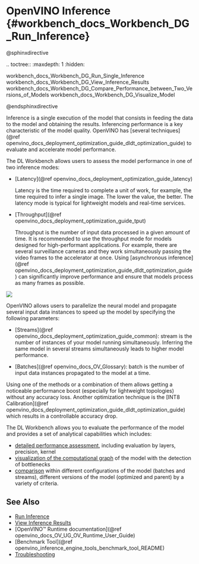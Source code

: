 # OpenVINO Inference {#workbench_docs_Workbench_DG_Run_Inference}

@sphinxdirective

.. toctree::
   :maxdepth: 1
   :hidden:

   workbench_docs_Workbench_DG_Run_Single_Inference
   workbench_docs_Workbench_DG_View_Inference_Results
   workbench_docs_Workbench_DG_Compare_Performance_between_Two_Versions_of_Models
   workbench_docs_Workbench_DG_Visualize_Model

@endsphinxdirective

Inference is a single execution of the model that consists in feeding the data to the model and obtaining the results. Inferencing performance is a key characteristic of the model quality. OpenVINO has [several techniques](@ref openvino_docs_deployment_optimization_guide_dldt_optimization_guide) to evaluate and accelerate model performance.

The DL Workbench allows users to assess the model performance in one of two inference modes:

- [Latency](@ref openvino_docs_deployment_optimization_guide_latency)

   Latency is the time required to complete a unit of work, for example, the time required to infer a single image. The lower the value, the better. The latency mode is typical for lightweight models and real-time services.

- [Throughput](@ref openvino_docs_deployment_optimization_guide_tput)

   Throughput is the number of input data processed in a given amount of time. It is recommended to use the throughput mode for models designed for high-performant applications. For example, there are several surveillance cameras and they work simultaneously passing the video frames to the accelerator at once. Using [asynchronous inference](@ref openvino_docs_deployment_optimization_guide_dldt_optimization_guide) can significantly improve performance and ensure that models process as many frames as possible. 


![](img/LATENCY_VS_THROUGHPUT.svg)


OpenVINO allows users to parallelize the neural model and propagate several input data instances to speed up the model by specifying the following parameters:


- [Streams](@ref openvino_docs_deployment_optimization_guide_common): stream is the number of instances of your model running simultaneously. Inferring the same model in several streams simultaneously leads to higher model performance. 

- [Batches](@ref openvino_docs_OV_Glossary): batch is the number of input data instances propagated to the model at a time.

Using one of the methods or a combination of them allows getting a noticeable performance boost (especially for lightweight topologies) without any accuracy loss. Another optimization technique is the [INT8 Calibration](@ref openvino_docs_deployment_optimization_guide_dldt_optimization_guide) which results in a controllable accuracy drop.

The DL Workbench allows you to evaluate the performance of the model and provides a set of analytical capabilities which includes:

- [detailed performance assessment](View_Inference_Results.md), including evaluation by layers, precision, kernel 
- [visualization of the computational graph](Visualize_Model.md) of the model with the detection of  bottlenecks
- [comparison](Compare_Performance_between_Two_Versions_of_Models.md) within different configurations of the model (batches and streams), different versions of the model (optimized and parent) by a variety of criteria.


## See Also

* [Run Inference](Run_Single_Inference.md)
* [View Inference Results](View_Inference_Results.md)
* [OpenVINO™ Runtime documentation](@ref openvino_docs_OV_UG_OV_Runtime_User_Guide)
* [Benchmark Tool](@ref openvino_inference_engine_tools_benchmark_tool_README)
* [Troubleshooting](Troubleshooting.md)
